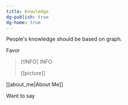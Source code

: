 ```yaml
---
title: Knowledge
dg-publish: true
dg-home: true
---
```


People's knowledge should be based on graph.

Favor


> [!INFO] INFO 
>
> [[picture]]

[[about_me|About Me]]

Want to say